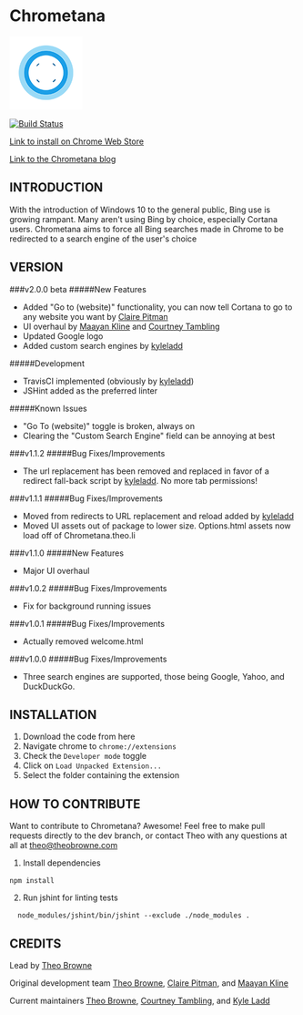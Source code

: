 Chrometana
==============
![Logo](Chrometana/images/logo-128.png)

[![Build Status](https://travis-ci.org/TheoBr/Chrometana.svg?branch=master)](https://travis-ci.org/TheoBr/Chrometana)

[Link to install on Chrome Web Store](https://chrome.google.com/webstore/detail/kaicbfmipfpfpjmlbpejaoaflfdnabnc)

[Link to the Chrometana blog](http://Chrometana.Theo.li)

INTRODUCTION
------------
With the introduction of Windows 10 to the general public, Bing use is growing rampant. Many aren't using Bing by choice, especially Cortana users. Chrometana aims to force all Bing searches made in Chrome to be redirected to a search engine of the user's choice

VERSION
------------
###v2.0.0 beta
#####New Features
 - Added "Go to (website)" functionality, you can now tell Cortana to go to any website you want by [Claire Pitman](https://github.com/ClairePitman)
 - UI overhaul by [Maayan Kline](https://github.com/mok8) and [Courtney Tambling](http://courtneytambling.com/)
 - Updated Google logo
 - Added custom search engines by [kyleladd](https://github.com/kyleladd)

#####Development
 - TravisCI implemented (obviously by [kyleladd](https://github.com/kyleladd))
 - JSHint added as the preferred linter

#####Known Issues
 - "Go To (website)" toggle is broken, always on
 - Clearing the "Custom Search Engine" field can be annoying at best

###v1.1.2
#####Bug Fixes/Improvements
 - The url replacement has been removed and replaced in favor of a redirect fall-back script by [kyleladd](https://github.com/kyleladd). No more tab permissions!

###v1.1.1
#####Bug Fixes/Improvements
 - Moved from redirects to URL replacement and reload added by [kyleladd](https://github.com/kyleladd)
 - Moved UI assets out of package to lower size. Options.html assets now load off of Chrometana.theo.li

###v1.1.0
#####New Features
 - Major UI overhaul

###v1.0.2
#####Bug Fixes/Improvements
 - Fix for background running issues

###v1.0.1
#####Bug Fixes/Improvements
 - Actually removed welcome.html

###v1.0.0
#####Bug Fixes/Improvements
 - Three search engines are supported, those being Google, Yahoo, and DuckDuckGo.

INSTALLATION
------------
  1. Download the code from here
  2. Navigate chrome to `chrome://extensions`
  3. Check the `Developer mode` toggle
  4. Click on `Load Unpacked Extension...`
  5. Select the folder containing the extension

HOW TO CONTRIBUTE
------------
Want to contribute to Chrometana? Awesome! Feel free to make pull requests directly to the dev branch, or contact Theo with any questions at all at <theo@theobrowne.com>

  1. Install dependencies
  ```
  npm install
  ```
  2.  Run jshint for linting tests
  ```
    node_modules/jshint/bin/jshint --exclude ./node_modules .
  ```

CREDITS
------------
Lead by [Theo Browne](http://www.theo.li)

Original development team [Theo Browne](http://www.theo.li), [Claire Pitman](https://github.com/ClairePitman), and [Maayan Kline](https://github.com/mok8)

Current maintainers [Theo Browne](http://www.theo.li), [Courtney Tambling](http://courtneytambling.com/), and [Kyle Ladd](https://github.com/kyleladd)
